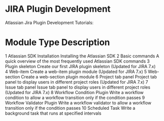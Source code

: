 # JIRA Plugin Development

Atlassian Jira Plugin Development Tutorials:

#	Module Type	Description
1	Atlassian SDK Installation	Installing the Atlassian SDK
2	Basic commands	A quick overview of the most frequently used Atlassian SDK commands
3	Plugin skeleton	Create our first JIRA plugin skeleton (Updated for JIRA 7.x)
4	Web-item	Create a web-item plugin module (Updated for JIRA 7.x)
5	Web-section	Create a web-section plugin module
6	Project tab panel	Project tab panel to display users in different project roles (Updated for JIRA 7.x)
7	Issue tab panel	Issue tab panel to display users in different project roles (Updated for JIRA 7.x)
8	Workflow Condition Plugin	Write a workflow condition to allow a workflow transition only if the condition passes
9	Workflow Validator Plugin	Write a workflow validator to allow a workflow transition only if the condition passes
10	Scheduled Task	Write a background task that runs at specified intervals
